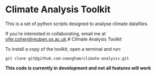 # Climate Analysis Toolkit

This is a set of python scripts designed to analyse climate datafiles.


If you're interested in collaborating, email me at ofer.cohen@reuben.ox.ac.uk.# Climate Analysis Toolkit

To install a copy of the toolkit, open a terminal and run:

    git clone git@github.com:smangham/climate-analysis.git


**This code is currently in development and not all features will work**

